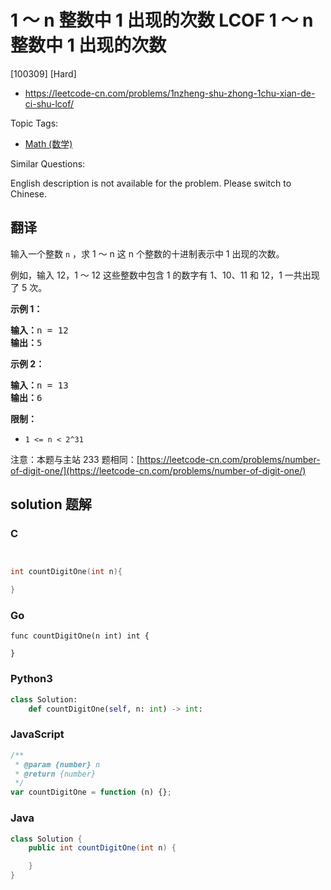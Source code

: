 # 1 ～ n 整数中 1 出现的次数 LCOF 1 ～ n 整数中 1 出现的次数

[100309] [Hard]

- https://leetcode-cn.com/problems/1nzheng-shu-zhong-1chu-xian-de-ci-shu-lcof/

Topic Tags:

- [Math (数学)](https://leetcode-cn.com/tag/math/)

Similar Questions:

English description is not available for the problem. Please switch to Chinese.

## 翻译

输入一个整数 `n` ，求 1 ～ n 这 n 个整数的十进制表示中 1 出现的次数。

例如，输入 12，1 ～ 12 这些整数中包含 1 的数字有 1、10、11 和 12，1 一共出现了 5 次。

**示例 1：**

<pre><strong>输入：</strong>n = 12
<strong>输出：</strong>5
</pre>

**示例 2：**

<pre><strong>输入：</strong>n = 13
<strong>输出：</strong>6</pre>

**限制：**

- `1 <= n < 2^31`

注意：本题与主站 233 题相同：[https://leetcode-cn.com/problems/number-of-digit-one/](https://leetcode-cn.com/problems/number-of-digit-one/)

## solution 题解

### C

```c


int countDigitOne(int n){

}


```

### Go

```golang
func countDigitOne(n int) int {

}
```

### Python3

```python
class Solution:
    def countDigitOne(self, n: int) -> int:
```

### JavaScript

```javascript
/**
 * @param {number} n
 * @return {number}
 */
var countDigitOne = function (n) {};
```

### Java

```java
class Solution {
    public int countDigitOne(int n) {

    }
}
```
